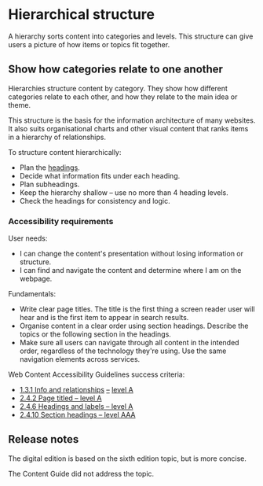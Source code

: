 Hierarchical structure
======================

A hierarchy sorts content into categories and levels. This structure can give users a picture of how items or topics fit together.

Show how categories relate to one another
-----------------------------------------

Hierarchies structure content by category. They show how different categories relate to each other, and how they relate to the main idea or theme.

This structure is the basis for the information architecture of many websites. It also suits organisational charts and other visual content that ranks items in a hierarchy of relationships.

To structure content hierarchically:

*   Plan the [headings](/node/51).
*   Decide what information fits under each heading.
*   Plan subheadings.
*   Keep the hierarchy shallow – use no more than 4 heading levels.
*   Check the headings for consistency and logic.

### Accessibility requirements

User needs:

*   I can change the content's presentation without losing information or structure.
*   I can find and navigate the content and determine where I am on the webpage.

Fundamentals:

*   Write clear page titles. The title is the first thing a screen reader user will hear and is the first item to appear in search results.
*   Organise content in a clear order using section headings. Describe the topics or the following section in the headings.
*   Make sure all users can navigate through all content in the intended order, regardless of the technology they're using. Use the same navigation elements across services.

Web Content Accessibility Guidelines success criteria:

*   [1.3.1 Info and relationships](https://www.w3.org/WAI/WCAG21/quickref/?showtechniques=121%2C128%2C131%2C136%2C413%2C1411#info-and-relationships) [–](https://www.w3.org/WAI/WCAG21/quickref/#section-headings) [level A](https://www.w3.org/WAI/WCAG21/quickref/?showtechniques=121%2C128%2C131%2C136%2C413%2C1411#info-and-relationships)
*   [2.4.2 Page titled – level A](https://www.w3.org/WAI/WCAG21/quickref/#page-titled)
*   [2.4.6 Headings and labels – level A](https://www.w3.org/WAI/WCAG21/quickref/#headings-and-labels)
*   [2.4.10 Section headings – level AAA](https://www.w3.org/WAI/WCAG21/quickref/#section-headings)

Release notes
-------------

The digital edition is based on the sixth edition topic, but is more concise.

The Content Guide did not address the topic.